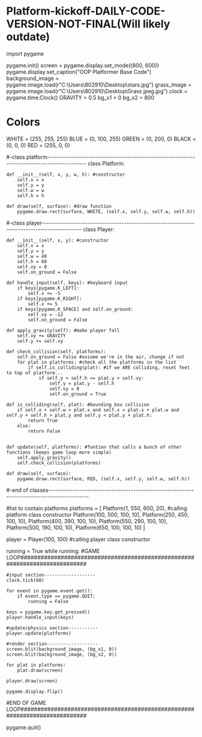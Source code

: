 # Platform-kickoff-DAILY-CODE-VERSION-NOT-FINAL(Will likely outdate)
import pygame


pygame.init()
screen = pygame.display.set_mode((800, 600))
pygame.display.set_caption("OOP Platformer Base Code")
background_image = pygame.image.load(r"C:\Users\802910\Desktop\stars.jpg")
grass_image = pygame.image.load(r"C:\Users\802910\Desktop\Grass jpeg.jpg")
clock = pygame.time.Clock()
GRAVITY = 0.5
bg_x1 = 0
bg_x2 = 800
# Colors
WHITE = (255, 255, 255)
BLUE = (0, 100, 255)
GREEN = (0, 200, 0)
BLACK = (0, 0, 0)
RED = (255, 0, 0)

#-class platform----------------------------------------------------------------------------------------------
class Platform:
    
    def __init__(self, x, y, w, h): #constructor
        self.x = x
        self.y = y
        self.w = w
        self.h = h

    def draw(self, surface): #draw function
        pygame.draw.rect(surface, WHITE, (self.x, self.y, self.w, self.h))
        

#-class player----------------------------------------------------------------------------------------------
class Player:
    
    def __init__(self, x, y): #constructor
        self.x = x
        self.y = y
        self.w = 40
        self.h = 60
        self.vy = 0
        self.on_ground = False

    def handle_input(self, keys): #keyboard input
        if keys[pygame.K_LEFT]:
            self.x += -5
        if keys[pygame.K_RIGHT]:
            self.x += 5
        if keys[pygame.K_SPACE] and self.on_ground:
            self.vy = -12
            self.on_ground = False

    def apply_gravity(self): #make player fall
        self.vy += GRAVITY
        self.y += self.vy

    def check_collision(self, platforms): 
        self.on_ground = False #assume we're in the air, change if not
        for plat in platforms: #check all the platforms in the list
            if self.is_colliding(plat): #if we ARE colliding, reset feet to top of platform...
                if self.y + self.h <= plat.y + self.vy:
                    self.y = plat.y - self.h
                    self.vy = 0
                    self.on_ground = True

    def is_colliding(self, plat): #bounding box collision
        if self.x + self.w > plat.x and self.x < plat.x + plat.w and self.y + self.h > plat.y and self.y < plat.y + plat.h:
            return True
        else:
            return False
        

    def update(self, platforms): #funtion that calls a bunch of other functions (keeps game loop more simple)
        self.apply_gravity()
        self.check_collision(platforms)

    def draw(self, surface):
        pygame.draw.rect(surface, RED, (self.x, self.y, self.w, self.h))

#-end of classes----------------------------------------------------------------------------------------------

#list to contain platforms
platforms = [
    Platform(1, 550, 600, 20), #calling platform class constructor
    Platform(100, 500, 100, 10),
    Platform(250, 450, 100, 10),
    Platform(400, 390, 100, 10),
    Platform(550, 290, 100, 10),
    Platform(500, 190, 100, 10),
    Platform(650, 100, 100, 10)
]

player = Player(100, 100) #calling player class constructor


running = True
while running: #GAME LOOP############################################################################
    
    #input section-------------------
    clock.tick(60)
    
    for event in pygame.event.get():
        if event.type == pygame.QUIT:
            running = False

    keys = pygame.key.get_pressed()
    player.handle_input(keys)
    
    #update/physics section-----------
    player.update(platforms)

    #render section-------------------
    screen.blit(background_image, (bg_x1, 0))
    screen.blit(background_image, (bg_x2, 0))
    
    for plat in platforms:
        plat.draw(screen)

    player.draw(screen)

    pygame.display.flip()
    
#END OF GAME LOOP############################################################################

pygame.quit()
